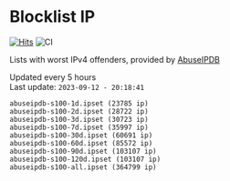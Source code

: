 # Blocklist IP

[![Hits](https://hits.seeyoufarm.com/api/count/incr/badge.svg?url=https%3A%2F%2Fgithub.com%2Fborestad%2Fblocklist-ip%2F&count_bg=%2379C83D&title_bg=%23555555&icon=&icon_color=%23E7E7E7&title=hits&edge_flat=false)](https://hits.seeyoufarm.com)  ![CI](https://img.shields.io/github/workflow/status/borestad/blocklist-ip/CI?style=flat-square)

Lists with worst IPv4 offenders, provided by [AbuseIPDB](https://www.abuseipdb.com/)

<!-- FOOTER-PLACEHOLDER -->
Updated every 5 hours<br>
Last update: `2023-09-12 - 20:18:41`
```
abuseipdb-s100-1d.ipset (23785 ip)
abuseipdb-s100-2d.ipset (28722 ip)
abuseipdb-s100-3d.ipset (30723 ip)
abuseipdb-s100-7d.ipset (35997 ip)
abuseipdb-s100-30d.ipset (60691 ip)
abuseipdb-s100-60d.ipset (85572 ip)
abuseipdb-s100-90d.ipset (103107 ip)
abuseipdb-s100-120d.ipset (103107 ip)
abuseipdb-s100-all.ipset (364799 ip)
```
